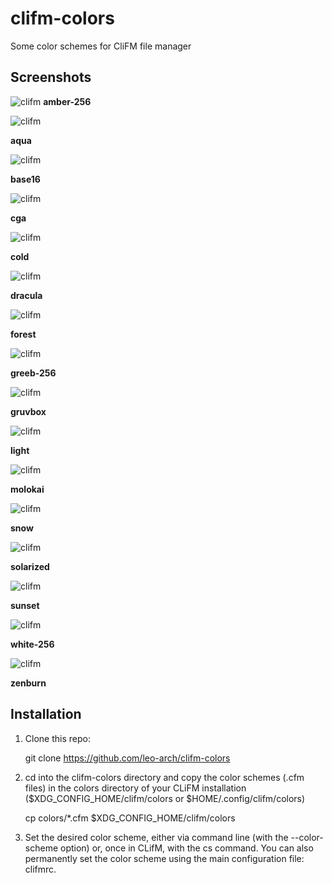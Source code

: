 # clifm-colors
Some color schemes for CliFM file manager

## Screenshots

![clifm](screenshots/amber-256.png)
**amber-256**

![clifm](screenshots/aqua.png)

**aqua**

![clifm](screenshots/base16.png)

**base16**

![clifm](screenshots/cga.png)

**cga**

![clifm](screenshots/cold.png)

**cold**

![clifm](screenshots/dracula.png)

**dracula**

![clifm](screenshots/forest.png)

**forest**

![clifm](screenshots/green-256.png)

**greeb-256**

![clifm](screenshots/gruvbox.png)

**gruvbox**

![clifm](screenshots/light.png)

**light**

![clifm](screenshots/molokai.png)

**molokai**

![clifm](screenshots/snow.png)

**snow**

![clifm](screenshots/solarized.png)

**solarized**

![clifm](screenshots/sunset.png)

**sunset**

![clifm](screenshots/white-256.png)

**white-256**

![clifm](screenshots/zenburn.png)

**zenburn**

## Installation

1) Clone this repo:

	git clone https://github.com/leo-arch/clifm-colors

2) cd into the clifm-colors directory and copy the color schemes (.cfm files) in the colors directory of your CLiFM installation ($XDG_CONFIG_HOME/clifm/colors or $HOME/.config/clifm/colors)

	cp colors/*.cfm $XDG_CONFIG_HOME/clifm/colors

3) Set the desired color scheme, either via command line (with the --color-scheme option) or, once in CLifM, with the cs command. You can also permanently set the color scheme using the main configuration file: clifmrc.
